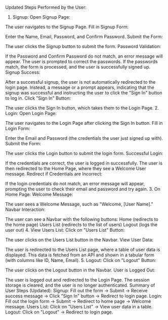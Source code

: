 Updated Steps Performed by the User:
1. Signup:
Open Signup Page:

The user navigates to the Signup Page.
Fill in Signup Form:

Enter the Name, Email, Password, and Confirm Password.
Submit the Form:

The user clicks the Signup button to submit the form.
Password Validation:

If the Password and Confirm Password do not match, an error message will appear. The user is prompted to correct the passwords.
If the passwords match, the form is processed, and the user is successfully signed up.
Signup Success:

After a successful signup, the user is not automatically redirected to the login page.
Instead, a message or a prompt appears, indicating that the signup was successful and instructing the user to click the "Sign In" button to log in.
Click "Sign In" Button:

The user clicks the Sign In button, which takes them to the Login Page.
2. Login:
Open Login Page:

The user navigates to the Login Page after clicking the Sign In button.
Fill in Login Form:

Enter the Email and Password (the credentials the user just signed up with).
Submit the Form:

The user clicks the Login button to submit the login form.
Successful Login:

If the credentials are correct, the user is logged in successfully.
The user is then redirected to the Home Page, where they see a Welcome User message.
Redirect if Credentials are Incorrect:

If the login credentials do not match, an error message will appear, prompting the user to check their email and password and try again.
3. On Home Page:
Welcome Message:

The user sees a Welcome Message, such as "Welcome, [User Name]."
Navbar Interaction:

The user can see a Navbar with the following buttons:
Home (redirects to the home page)
Users List (redirects to the list of users)
Logout (logs the user out)
4. View Users List:
Click on "Users List" Button:

The user clicks on the Users List button in the Navbar.
View User Data:

The user is redirected to the Users List page, where a table of user data is displayed.
This data is fetched from an API and shown in a tabular form (with columns like ID, Name, Email).
5. Logout:
Click on "Logout" Button:

The user clicks on the Logout button in the Navbar.
User is Logged Out:

The user is logged out and redirected to the Login Page.
The session storage is cleared, and the user is no longer authenticated.
Summary of User Steps (Updated):
Signup:
Fill out the form → Submit → Receive success message → Click "Sign In" button → Redirect to login page.
Login:
Fill out the login form → Submit → Redirect to home page → Welcome message.
Users List:
Click on "Users List" → View user data in a table.
Logout:
Click on "Logout" → Redirect to login page.
